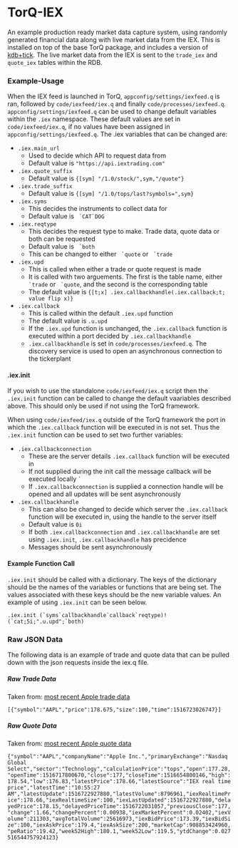 # TorQ-IEX

An example production ready market data capture system, using randomly generated financial data along with live market data from the IEX. This is installed on top of the base TorQ package, and includes a version of [kdb+tick](http://code.kx.com/wsvn/code/kx/kdb+tick). The live market data from the IEX is sent to the ``trade_iex`` and ``quote_iex`` tables within the RDB.

### Example-Usage

When the IEX feed is launched in TorQ, ``appconfig/settings/iexfeed.q`` is ran, followed by ``code/iexfeed/iex.q`` and finally ``code/processes/iexfeed.q``. ``appconfig/settings/iexfeed.q`` can be used to change default variables within the ``.iex`` namespace. These default values are set in ``code/iexfeed/iex.q``, if no values have been assigned in ``appconfig/settings/iexfeed.q``.  The .iex variables that can be changed are:  

* ``.iex.main_url``
  * Used to decide which API to request data from
  * Default value is ``"https://api.iextrading.com"``
* ``.iex.quote_suffix``
  * Default value is ``{[sym] "/1.0/stock/",sym,"/quote"}``
* ``.iex.trade_suffix``
  * Default value is ``{[sym] "/1.0/tops/last?symbols=",sym}``
* ``.iex.syms``
  * This decides the instruments to collect data for
  * Default value is `` `CAT`DOG``
* ``.iex.reqtype``
  * This decides the request type to make. Trade data, quote data or both can be requested
  * Default value is `` `both``
  * This can be changed to either `` `quote`` or `` `trade``
* ``.iex.upd``
  * This is called when either a trade or quote request is made
  * It is called with two arguements. The first is the table name, either `` `trade`` or `` `quote``, and the second is the corresponding table
  * The default value is ``{[t;x] .iex.callbackhandle(.iex.callback;t; value flip x)}``
* ``.iex.callback``
  * This is called within the default ``.iex.upd`` function
  * The default value is ``.u.upd``
  * If the ``.iex.upd`` function is unchanged, the ``.iex.callback`` function is executed within a port decided by ``.iex.callbackhandle``
  * ``.iex.callbackhandle`` is set in ``code/processes/iexfeed.q``. The discovery service is used to open an asynchronous connection to the tickerplant

#### .iex.init

If you wish to use the standalone ``code/iexfeed/iex.q`` script then the ``.iex.init`` function can be called to change the default vaariables described above. This should only be used if not using the TorQ framework. 

When using ``code/iexfeed/iex.q`` outside of the TorQ framework the port in which the ``.iex.callback`` function will be executed in is not set. Thus the ``.iex.init`` function can be used to set two further variables:

* ``.iex.callbackconnection``
  * These are the server details ``.iex.callback`` function will be executed in
  * If not supplied during the init call the message callback will be executed locally `` ` ``
  * If ``.iex.callbackconnection`` is supplied a connection handle will be opened and all updates will be sent asynchronously 
* ``.iex.callbackhandle``
  * This can also be changed to decide which server the ``.iex.callback`` function will be executed in, using the handle to the server itself
  * Default value is ``0i``
  * If both ``.iex.callbackconnection`` and ``.iex.callbackhandle`` are set using ``.iex.init``, ``.iex.callbackhandle`` has precidence
  * Messages should be sent asynchronously

#### Example Function Call

``.iex.init`` should be called with a dictionary. The keys of the dictionary should be the names of the variables or functions that are being set. The values associated with these keys should be the new variable values. An example of using ``.iex.init`` can be seen below.

```
.iex.init (`syms`callbackhandle`callback`reqtype)!(`cat;5i;".u.upd";`both)
```

### Raw JSON Data

The following data is an example of trade and quote data that can be pulled down with the json requests inside the iex.q file.

##### Raw Trade Data

Taken from: [most recent Apple trade data](https://api.iextrading.com/1.0/tops/last?symbols=AAPL)

` [{"symbol":"AAPL","price":178.675,"size":100,"time":1516723026747}] `

##### Raw Quote Data

Taken from: [most recent Apple quote data](https://api.iextrading.com/1.0/stock/aapl/quote)

` {"symbol":"AAPL","companyName":"Apple Inc.","primaryExchange":"Nasdaq Global Select","sector":"Technology","calculationPrice":"tops","open":177.28,"openTime":1516717800670,"close":177,"closeTime":1516654800146,"high":178.54,"low":176.83,"latestPrice":178.66,"latestSource":"IEX real time price","latestTime":"10:55:27 AM","latestUpdate":1516722927880,"latestVolume":8796961,"iexRealtimePrice":178.66,"iexRealtimeSize":100,"iexLastUpdated":1516722927880,"delayedPrice":178.15,"delayedPriceTime":1516722031057,"previousClose":177,"change":1.66,"changePercent":0.00938,"iexMarketPercent":0.02402,"iexVolume":211303,"avgTotalVolume":25616973,"iexBidPrice":173.39,"iexBidSize":100,"iexAskPrice":179.4,"iexAskSize":200,"marketCap":908853424960,"peRatio":19.42,"week52High":180.1,"week52Low":119.5,"ytdChange":0.027516544757924123} `

